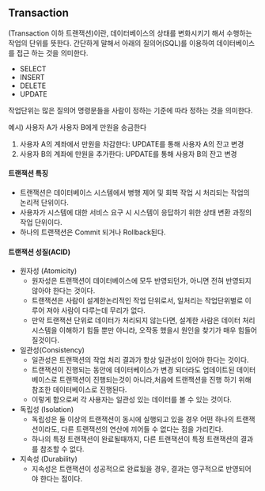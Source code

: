 ## Transaction

(Transaction 이하 트랜잭션)이란, 데이터베이스의 상태를 변화시키기 해서 수행하는 작업의 단위를 뜻한다.
간단하게 말해서 아래의 질의어(SQL)를 이용하여 데이터베이스를 접근 하는 것을 의미한다.

- SELECT
- INSERT
- DELETE
- UPDATE

작업단위는 많은 질의어 명령문들을 사람이 정하는 기준에 따라 정하는 것을 의미한다.

예시) 사용자 A가 사용자 B에게 만원을 송금한다
1. 사용자 A의 계좌에서 만원을 차감한다: UPDATE를 통해 사용자 A의 잔고 변경
2. 사용자 B의 계좌에 만원을 추가한다: UPDATE를 통해 사용자 B의 잔고 변경

#### 트랜잭션 특징
- 트랜잭션은 데이터베이스 시스템에서 병행 제어 및 회복 작업 시 처리되는 작업의 논리적 단위이다.
- 사용자가 시스템에 대한 서비스 요구 시 시스템이 응답하기 위한 상태 변환 과정의 작업 단위이다.
- 하나의 트랜잭션은 Commit 되거나 Rollback된다.


#### 트랜잭션 성질(ACID)

- 원자성 (Atomicity)
    - 원자성은 트랜잭션이 데이터베이스에 모두 반영되던가, 아니면 전혀 반영되지 않아야 한다는 것이다. 
    - 트랜잭션은 사람이 설계한논리적인 작업 단위로서, 일처리는 작업단위별로 이루어 져야 사람이 다루는데 무리가 없다.
    - 만약 트랜잭션 단위로 데이터가 처리되지 않는다면, 설계한 사람은 데이터 처리 시스템을 이해하기 힘들 뿐만 아니라, 오작동 했을시 원인을 찾기가 매우 힘들어질것이다.
- 일관성(Consistency)
    -  일관성은 트랜잭션의 작업 처리 결과가 항상 일관성이 있어야 한다는 것이다.
    - 트랜잭션이 진행되는 동안에 데이터베이스가 변경 되더라도 업데이트된 데이터베이스로 트랜잭션이 진행되는것이 아니라,처음에 트랜잭션을 진행 하기 위해 참조한 데이터베이스로 진행된다. 
    - 이렇게 함으로써 각 사용자는 일관성 있는 데이터를 볼 수 있는 것이다.
- 독립성 (Isolation)
    -  독립성은 둘 이상의 트랜잭션이 동시에 실행되고 있을 경우 어떤 하나의 트랜잭션이라도, 다른 트랜잭션의 연산에 끼어들 수 없다는 점을 가리킨다.
    - 하나의 특정 트랜잭션이 완료될때까지, 다른 트랜잭션이 특정 트랜잭션의 결과를 참조할 수 없다.
- 지속성 (Durability)
    -  지속성은 트랜잭션이 성공적으로 완료됬을 경우, 결과는 영구적으로 반영되어야 한다는 점이다.



